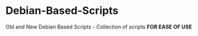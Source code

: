 # Debian-Based-Scripts
Old and New Debian Based Scripts - Collection of scripts
**FOR EASE OF USE**
